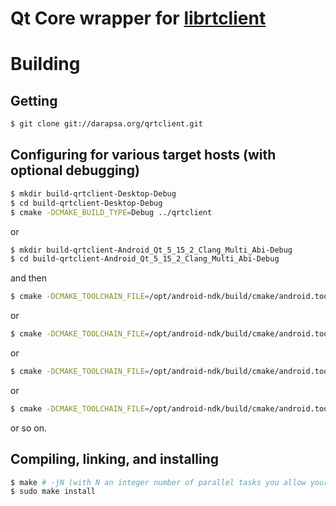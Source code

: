 # Qt Core wrapper for [librtclient](http://darapsa.org/librtclient)

# Building

## Getting

```sh
$ git clone git://darapsa.org/qrtclient.git
```

## Configuring for various target hosts (with optional debugging)

```sh
$ mkdir build-qrtclient-Desktop-Debug
$ cd build-qrtclient-Desktop-Debug
$ cmake -DCMAKE_BUILD_TYPE=Debug ../qrtclient
```

or

```sh
$ mkdir build-qrtclient-Android_Qt_5_15_2_Clang_Multi_Abi-Debug
$ cd build-qrtclient-Android_Qt_5_15_2_Clang_Multi_Abi-Debug
```

and then

```sh
$ cmake -DCMAKE_TOOLCHAIN_FILE=/opt/android-ndk/build/cmake/android.toolchain.cmake -DCMAKE_FIND_ROOT_PATH=/opt/Qt/5.15.2/android -DANDROID_NATIVE_API_LEVEL=21 -DANDROID_ABI=arm64-v8a -DCMAKE_INSTALL_PREFIX=/opt/Qt/5.15.2/android -DCMAKE_BUILD_TYPE=Debug ../qrtclient
```

or

```sh
$ cmake -DCMAKE_TOOLCHAIN_FILE=/opt/android-ndk/build/cmake/android.toolchain.cmake -DCMAKE_FIND_ROOT_PATH=/opt/Qt/5.15.2/android -DANDROID_NATIVE_API_LEVEL=16 -DANDROID_ABI=armeabi-v7a -DCMAKE_INSTALL_PREFIX=/opt/Qt/5.15.2/android -DCMAKE_BUILD_TYPE=Debug ../qrtclient
```

or

```sh
$ cmake -DCMAKE_TOOLCHAIN_FILE=/opt/android-ndk/build/cmake/android.toolchain.cmake -DCMAKE_FIND_ROOT_PATH=/opt/Qt/5.15.2/android -DANDROID_NATIVE_API_LEVEL=16 -DANDROID_ABI=x86 -DCMAKE_INSTALL_PREFIX=/opt/Qt/5.15.2/android -DCMAKE_BUILD_TYPE=Debug ../qrtclient
```

or

```sh
$ cmake -DCMAKE_TOOLCHAIN_FILE=/opt/android-ndk/build/cmake/android.toolchain.cmake -DCMAKE_FIND_ROOT_PATH=/opt/Qt/5.15.2/android -DANDROID_NATIVE_API_LEVEL=21 -DANDROID_ABI=x86_64 -DCMAKE_INSTALL_PREFIX=/opt/Qt/5.15.2/android -DCMAKE_BUILD_TYPE=Debug ../qrtclient
```

or so on.

## Compiling, linking, and installing

```sh
$ make # -jN (with N an integer number of parallel tasks you allow your computer to run for compiling this)
$ sudo make install
```
